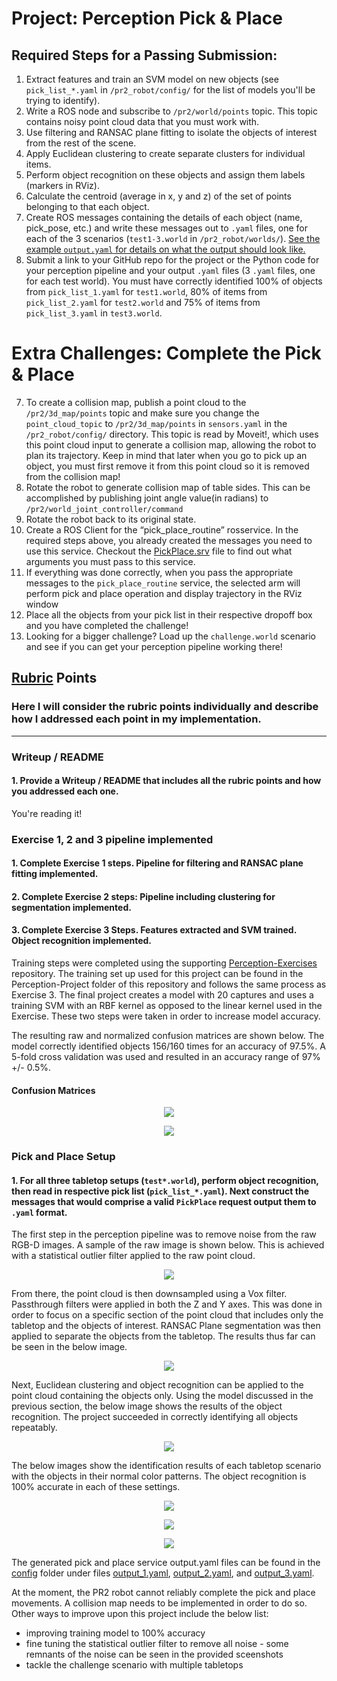 # Project: Perception Pick & Place

## Required Steps for a Passing Submission:
1. Extract features and train an SVM model on new objects (see `pick_list_*.yaml` in `/pr2_robot/config/` for the list of models you'll be trying to identify). 
2. Write a ROS node and subscribe to `/pr2/world/points` topic. This topic contains noisy point cloud data that you must work with.
3. Use filtering and RANSAC plane fitting to isolate the objects of interest from the rest of the scene.
4. Apply Euclidean clustering to create separate clusters for individual items.
5. Perform object recognition on these objects and assign them labels (markers in RViz).
6. Calculate the centroid (average in x, y and z) of the set of points belonging to that each object.
7. Create ROS messages containing the details of each object (name, pick_pose, etc.) and write these messages out to `.yaml` files, one for each of the 3 scenarios (`test1-3.world` in `/pr2_robot/worlds/`).  [See the example `output.yaml` for details on what the output should look like.](https://github.com/udacity/RoboND-Perception-Project/blob/master/pr2_robot/config/output.yaml)  
8. Submit a link to your GitHub repo for the project or the Python code for your perception pipeline and your output `.yaml` files (3 `.yaml` files, one for each test world).  You must have correctly identified 100% of objects from `pick_list_1.yaml` for `test1.world`, 80% of items from `pick_list_2.yaml` for `test2.world` and 75% of items from `pick_list_3.yaml` in `test3.world`.

# Extra Challenges: Complete the Pick & Place
7. To create a collision map, publish a point cloud to the `/pr2/3d_map/points` topic and make sure you change the `point_cloud_topic` to `/pr2/3d_map/points` in `sensors.yaml` in the `/pr2_robot/config/` directory. This topic is read by Moveit!, which uses this point cloud input to generate a collision map, allowing the robot to plan its trajectory.  Keep in mind that later when you go to pick up an object, you must first remove it from this point cloud so it is removed from the collision map!
8. Rotate the robot to generate collision map of table sides. This can be accomplished by publishing joint angle value(in radians) to `/pr2/world_joint_controller/command`
9. Rotate the robot back to its original state.
10. Create a ROS Client for the “pick_place_routine” rosservice.  In the required steps above, you already created the messages you need to use this service. Checkout the [PickPlace.srv](https://github.com/udacity/RoboND-Perception-Project/tree/master/pr2_robot/srv) file to find out what arguments you must pass to this service.
11. If everything was done correctly, when you pass the appropriate messages to the `pick_place_routine` service, the selected arm will perform pick and place operation and display trajectory in the RViz window
12. Place all the objects from your pick list in their respective dropoff box and you have completed the challenge!
13. Looking for a bigger challenge?  Load up the `challenge.world` scenario and see if you can get your perception pipeline working there!

## [Rubric](https://review.udacity.com/#!/rubrics/1067/view) Points
### Here I will consider the rubric points individually and describe how I addressed each point in my implementation.  

---
### Writeup / README

#### 1. Provide a Writeup / README that includes all the rubric points and how you addressed each one.
You're reading it!

### Exercise 1, 2 and 3 pipeline implemented
#### 1. Complete Exercise 1 steps. Pipeline for filtering and RANSAC plane fitting implemented.

#### 2. Complete Exercise 2 steps: Pipeline including clustering for segmentation implemented.  

#### 3. Complete Exercise 3 Steps.  Features extracted and SVM trained.  Object recognition implemented.
Training steps were completed using the supporting [Perception-Exercises](https://github.com/kevinfructuoso/Perception-Exercises) repository. The training set up used for this project can be found in the Perception-Project folder of this repository and follows the same process as Exercise 3. The final project creates a model with 20 captures and uses a training SVM with an RBF kernel as opposed to the linear kernel used in the Exercise. These two steps were taken in order to increase model accuracy.

The resulting raw and normalized confusion matrices are shown below. The model correctly identified objects 156/160 times for an accuracy of 97.5%. A 5-fold cross validation was used and resulted in an accuracy range of 97% +/- 0.5%.

#### Confusion Matrices
<p align="center">
  <img src="./Screenshots/confusion_matrix_raw.png">
</p>

<p align="center">
  <img src="./Screenshots/confusion_matrix_normalized.png">
</p>


### Pick and Place Setup

#### 1. For all three tabletop setups (`test*.world`), perform object recognition, then read in respective pick list (`pick_list_*.yaml`). Next construct the messages that would comprise a valid `PickPlace` request output them to `.yaml` format.

The first step in the perception pipeline was to remove noise from the raw RGB-D images. A sample of the raw image is shown below. This is achieved with a statistical outlier filter applied to the raw point cloud.
<p align="center">
  <img src="./Screenshots/raw_image.png">
</p>

From there, the point cloud is then downsampled using a Vox filter. Passthrough filters were applied in both the Z and Y axes. This was done in order to focus on a specific section of the point cloud that includes only the tabletop and the objects of interest. RANSAC Plane segmentation was then applied to separate the objects from the tabletop. The results thus far can be seen in the below image.

<p align="center">
    <img src="./Screenshots/objects_only.png">
</p>

Next, Euclidean clustering and object recognition can be applied to the point cloud containing the objects only. Using the model discussed in the previous section, the below image shows the results of the object recognition. The project succeeded in correctly identifying all objects repeatably.

<p align="center">
  <img src="./Screenshots/cluster_colors.png">
</p>

The below images show the identification results of each tabletop scenario with the objects in their normal color patterns. The object recognition is 100% accurate in each of these settings.

<p align="center">
  <img src="./Screenshots/object_rec_world_1.png">
</p>

<p align="center">
  <img src="./Screenshots/object_rec_world_2.png">
</p>

<p align="center">
  <img src="./Screenshots/object_rec_world_3.png">
</p>
 
The generated pick and place service output.yaml files can be found in the [config](https://github.com/kevinfructuoso/3D-Perception-Project/tree/master/pr2_robot/config) folder under files [output_1.yaml](https://github.com/kevinfructuoso/3D-Perception-Project/tree/master/pr2_robot/config/output_1.yaml), [output_2.yaml](https://github.com/kevinfructuoso/3D-Perception-Project/tree/master/pr2_robot/config/output_2.yaml), and [output_3.yaml](https://github.com/kevinfructuoso/3D-Perception-Project/tree/master/pr2_robot/config/output_3.yaml).

At the moment, the PR2 robot cannot reliably complete the pick and place movements. A collision map needs to be implemented in order to do so. Other ways to improve upon this project include the below list:
- improving training model to 100% accuracy
- fine tuning the statistical outlier filter to remove all noise - some remnants of the noise can be seen in the provided sceenshots
- tackle the challenge scenario with multiple tabletops